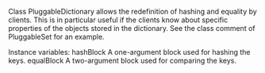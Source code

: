 Class PluggableDictionary allows the redefinition of hashing and equality by clients. This is in particular useful if the clients know about specific properties of the objects stored in the dictionary. See the class comment of PluggableSet for an example.Instance variables:	hashBlock	<BlockClosure>	A one-argument block used for hashing the keys.	equalBlock	<BlockClosure>	A two-argument block used for comparing the keys.